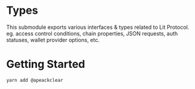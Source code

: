 # Types

This submodule exports various interfaces & types related to Lit Protocol. eg. access control conditions, chain properties, JSON requests, auth statuses, wallet provider options, etc.

# Getting Started

```
yarn add @apeackclear

```
